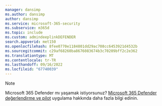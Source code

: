 ```yaml
---
manager: dansimp
ms.author: dansimp
author: dansimp
ms.service: microsoft-365-security
ms.subservice: m365d
ms.topic: include
ms.custom: admindeeplinkDEFENDER
search.appverid: met150
ms.openlocfilehash: 8fee0770e1184801dd29ac708cc6453921d4532b
ms.sourcegitcommit: c29af68260ba8676083674b3c70209bff2c2e362
ms.translationtype: MT
ms.contentlocale: tr-TR
ms.lasthandoff: 09/16/2022
ms.locfileid: "67740039"
---
```

> [!NOTE]
> Microsoft 365 Defender mı yaşamak istiyorsunuz? [Microsoft 365 Defender değerlendirme ve pilot](/microsoft-365/security/defender/eval-overview?ocid=cx-docs-MTPtriallab) uygulama hakkında daha fazla bilgi edinin.
